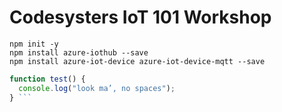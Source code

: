 # Codesysters IoT 101 Workshop

```
npm init -y
npm install azure-iothub --save
npm install azure-iot-device azure-iot-device-mqtt --save
```

```javascript 
function test() { 
  console.log("look ma’, no spaces"); 
} ```
